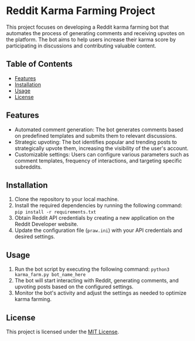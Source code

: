 # Reddit Karma Farming Project

This project focuses on developing a Reddit karma farming bot that automates the process of generating comments and receiving upvotes on the platform. The bot aims to help users increase their karma score by participating in discussions and contributing valuable content.

## Table of Contents

- [Features](#features)
- [Installation](#installation)
- [Usage](#usage)
- [License](#license)

## Features

- Automated comment generation: The bot generates comments based on predefined templates and submits them to relevant discussions.
- Strategic upvoting: The bot identifies popular and trending posts to strategically upvote them, increasing the visibility of the user's account.
- Customizable settings: Users can configure various parameters such as comment templates, frequency of interactions, and targeting specific subreddits.

## Installation

1. Clone the repository to your local machine.
2. Install the required dependencies by running the following command:
  `pip install -r requirements.txt`
3. Obtain Reddit API credentials by creating a new application on the Reddit Developer website.
4. Update the configuration file (`praw.ini`) with your API credentials and desired settings.

## Usage

1. Run the bot script by executing the following command:
  `python3 karma_farm.py bot_name_here`
2. The bot will start interacting with Reddit, generating comments, and upvoting posts based on the configured settings.
3. Monitor the bot's activity and adjust the settings as needed to optimize karma farming.

## License

This project is licensed under the [MIT License](LICENSE).
